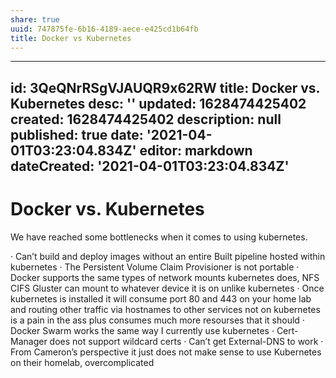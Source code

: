 ```yaml
---
share: true
uuid: 747875fe-6b16-4189-aece-e425cd1b64fb
title: Docker vs Kubernetes
---
```

---
id: 3QeQNrRSgVJAUQR9x62RW
title: Docker vs. Kubernetes
desc: ''
updated: 1628474425402
created: 1628474425402
description: null
published: true
date: '2021-04-01T03:23:04.834Z'
editor: markdown
dateCreated: '2021-04-01T03:23:04.834Z'
---

# Docker vs. Kubernetes
We have reached some bottlenecks when it comes to using kubernetes.

·	Can’t build and deploy images without an entire Built pipeline hosted within kubernetes
·	The Persistent Volume Claim Provisioner is not portable
·	Docker supports the same types of network mounts kubernetes does, NFS CIFS Gluster can mount to whatever device it is on unlike kubernetes
·	Once kubernetes is installed it will consume port 80 and 443 on your home lab and routing other traffic via hostnames to other services not on kubernetes is a pain in the ass plus consumes much more resourses that it should
·	Docker Swarm works the same way I currently use kubernetes
·	Cert-Manager does not support wildcard certs
·	Can’t get External-DNS to work
·	From Cameron’s perspective it just does not make sense to use Kubernetes on their homelab, overcomplicated